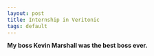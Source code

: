 ```yaml
---
layout: post
title: Internship in Veritonic  
tags: default
---
```


**My boss Kevin Marshall was the best boss ever.**
